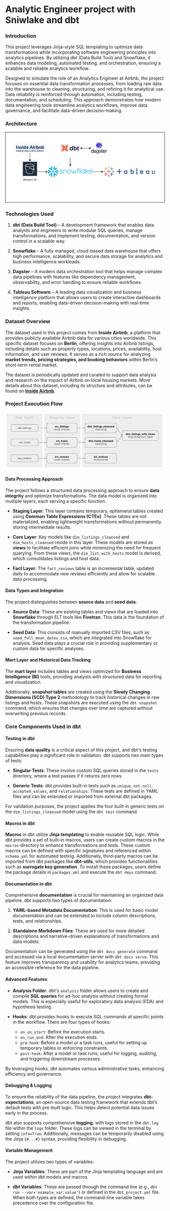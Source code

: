 # Analytic Engineer project with Sniwlake and dbt 

### Introduction

This project leverages Jinja-style SQL templating to optimize data transformations while incorporating software engineering principles into analytics pipelines. By utilizing dbt (Data Build Tool) and Snowflake, it enhances data modeling, automated testing, and orchestration, ensuring a scalable and reliable analytics workflow.

Designed to simulate the role of an Analytics Engineer at Airbnb, the project focuses on essential data transformation processes, from loading raw data into the warehouse to cleaning, structuring, and refining it for analytical use. Data reliability is reinforced through automation, including testing, documentation, and scheduling. This approach demonstrates how modern data engineering tools streamline analytics workflows, improve data governance, and facilitate data-driven decision-making.


### Architecture

![Architecture Diagram](https://github.com/ArabOmar/dbt-snowflake-analytic-engineer-project/blob/main/Images/dbt_project_archi.png)


### Technologies Used

1. **dbt (Data Build Tool)** – A development framework that enables data analysts and engineers to write modular SQL queries, manage transformations, and implement testing, documentation, and version control in a scalable way.

2. **Snowflake** – A fully managed, cloud-based data warehouse that offers high performance, scalability, and secure data storage for analytics and business intelligence workloads.

3. **Dagster** – A modern data orchestration tool that helps manage complex data pipelines with features like dependency management, observability, and error handling to ensure reliable workflows.

4. **Tableau Software** – A leading data visualization and business intelligence platform that allows users to create interactive dashboards and reports, enabling data-driven decision-making with real-time insights.


### Dataset Overview  

The dataset used in this project comes from **Inside Airbnb**, a platform that provides publicly available Airbnb data for various cities worldwide. This specific dataset focuses on **Berlin**, offering insights into Airbnb listings, including details such as property types, locations, prices, availability, host information, and user reviews. It serves as a rich source for analyzing **market trends, pricing strategies, and booking behaviors** within Berlin’s short-term rental market.  

The dataset is periodically updated and curated to support data analysis and research on the impact of Airbnb on local housing markets. More details about this dataset, including its structure and attributes, can be found on **[Inside Airbnb](http://insideairbnb.com/)**.  

### Project Execution Flow

![Data Flow Overview](https://github.com/ArabOmar/dbt-snowflake-analytic-engineer-project/blob/main/Images/Dataflow%20Overview.png)

 #### Data Processing Approach

The project follows a structured data processing approach to ensure **data integrity** and optimize transformations. The data model is organized into multiple layers, each serving a specific function.

- **Staging Layer**: This layer contains temporary, ephemeral tables created using **Common Table Expressions (CTEs)**. These tables are not materialized, enabling lightweight transformations without permanently storing intermediate results.
  
- **Core Layer**: Key models like `dim_listings_cleansed` and `dim_hosts_cleansed` reside in this layer. These models are stored as **views** to facilitate efficient joins while minimizing the need for frequent querying. From these views, the `dim_list_with_hosts` model is derived, which consolidates listings and host data.

- **Fact Layer**: The `fact_reviews` table is an incremental table, updated daily to accommodate new reviews efficiently and allow for scalable data processing.

 #### Data Types and Integration

The project distinguishes between **source data** and **seed data**:

- **Source Data**: These are existing tables and views that are loaded into **Snowflake** through ELT tools like **Fivetran**. This data is the foundation of the transformation pipeline.
  
- **Seed Data**: This consists of manually imported CSV files, such as `seed_full_moon_dates.csv`, which are integrated into Snowflake for analysis. Seed data plays a crucial role in providing supplementary or custom data for specific analyses.

 #### Mart Layer and Historical Data Tracking

The **mart layer** includes tables and views optimized for **Business Intelligence (BI)** tools, providing analysts with structured data for reporting and visualization.

Additionally, **snapshot tables** are created using the **Slowly Changing Dimensions (SCD) Type 2** methodology to track historical changes in raw listings and hosts. These snapshots are executed using the `dbt snapshot` command, which ensures that changes over time are captured without overwriting previous records.


### Core Components Used in dbt

#### Testing in dbt

Ensuring **data quality** is a critical aspect of this project, and dbt's testing capabilities play a significant role in validation. dbt supports two main types of tests:

- **Singular Tests**: These involve custom SQL queries stored in the `tests` directory, where a test passes if it returns zero rows.
  
- **Generic Tests**: dbt provides built-in tests such as `unique`, `not_null`, `accepted_values`, and `relationships`. These tests are defined in YAML files and can be extended or imported from external dbt packages.

For validation purposes, the project applies the four built-in generic tests on the `dim_listings_cleansed` model using the `dbt test` command.

#### Macros in dbt

**Macros** in dbt utilize **Jinja templating** to enable reusable SQL logic. While dbt provides a set of built-in macros, users can create custom macros in the `macros` directory to enhance transformations and tests. These custom macros can be defined with specific signatures and referenced within `schema.yml` for automated testing. Additionally, third-party macros can be imported from dbt packages like **dbt-utils**, which provides functionalities such as **surrogate key generation**. To install these packages, users define the package details in `packages.yml` and execute the `dbt deps` command.

#### Documentation in dbt

Comprehensive **documentation** is crucial for maintaining an organized data pipeline. dbt supports two types of documentation:

1. **YAML-based Metadata Documentation**: This is used for basic model documentation and can be extended to include column descriptions, tests, and relationships.

2. **Standalone Markdown Files**: These are used for more detailed descriptions and narrative-driven explanations of transformations and data models.

Documentation can be generated using the `dbt docs generate` command and accessed via a local documentation server with `dbt docs serve`. This feature improves transparency and usability for analytics teams, providing an accessible reference for the data pipeline.

#### Advanced Features

- **Analysis Folder**: dbt's `analysis` folder allows users to create and compile **SQL queries** for ad-hoc analysis without creating formal models. This is especially useful for exploratory data analysis (EDA) and hypothesis testing.

- **Hooks**: dbt provides hooks to execute SQL commands at specific points in the workflow. There are four types of hooks:
  - `on_un_start`: Before the execution starts.
  - `on_run_end`: After the execution ends.
  - `pre-hook`: Before a model or a task runs, useful for setting up temporary tables or enforcing constraints.
  - `post-hook`: After a model or task runs, useful for logging, auditing, and triggering downstream processes.

By leveraging hooks, dbt automates various administrative tasks, enhancing efficiency and governance.

#### Debugging & Logging

To ensure the reliability of the data pipeline, the project integrates **dbt-expectations**, an open-source data testing framework that extends dbt’s default tests with pre-built logic. This helps detect potential data issues early in the process.

dbt also supports comprehensive **logging**, with logs stored in the `dbt.log` file within the `logs` folder. These logs can be viewed in the terminal by setting `info=True`. Additionally, messages can be temporarily disabled using the Jinja `{#...#}` syntax, providing flexibility in debugging.

#### Variable Management

The project utilizes two types of variables:

- **Jinja Variables**: These are part of the Jinja templating language and are used within dbt models and macros.
  
- **dbt Variables**: These are passed through the command line (e.g., `dbt run --var='example_var:value'`) or defined in the `dbt_project.yml` file. When both types are defined, the command-line variable takes precedence over the configuration file.



